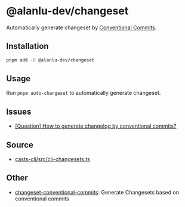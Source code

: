 # @alanlu-dev/changeset

Automatically generate changeset by [Conventional Commits](https://www.conventionalcommits.org).

## Installation

```sh
pnpm add -D @alanlu-dev/changeset
```

## Usage

Run `pnpm auto-changeset` to automatically generate changeset.

## Issues

* [[Question] How to generate changelog by conventional commits?](https://github.com/changesets/changesets/issues/727)

## Source

* [casts-cli/src/cli-changesets.ts](https://github.com/moecasts/casts-design/blob/main/packages/casts-cli/src/cli-changesets.ts)

## Other

* [changeset-conventional-commits](https://github.com/iamchathu/changeset-conventional-commits): Generate Changesets based on conventional commits
